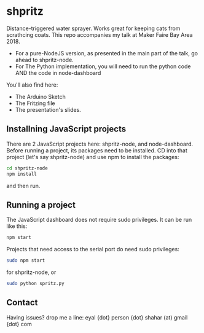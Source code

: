 # shpritz
Distance-triggered water sprayer. Works great for keeping cats from scrathcing coats.
This repo accompanies my talk at Maker Faire Bay Area 2018.

* For a pure-NodeJS version, as presented in the main part of the talk, go ahead to shpritz-node.
* For The Python implementation, you will need to run the python code AND the code in node-dashboard

You'll also find here:
* The Arduino Sketch
* The Fritzing file
* The presentation's slides.

## Installning JavaScript projects
There are 2 JavaScript projects here: shpritz-node, and node-dashboard. Before running a project, its packages need to be installed.
CD into that project (let's say shpritz-node) and use npm to install the packages:
```bash
cd shpritz-node
npm install
```
and then run.

## Running a project
The JavaScript dashboard does not require sudo privileges. It can be run like this:
```bash
npm start
```
Projects that need access to the serial port do need sudo privileges:
```bash
sudo npm start
```
for shpritz-node, or
```bash
sudo python spritz.py
```
## Contact
Having issues? drop me a line: eyal {dot} person {dot} shahar (at) gmail {dot} com


